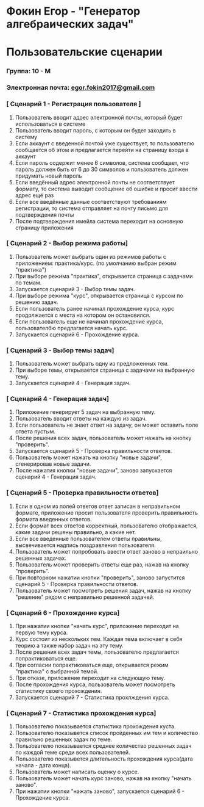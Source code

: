 # Фокин Егор - "Генератор алгебраических задач"
# Пользовательские сценарии

### Группа: 10 - М
### Электронная почта: egor.fokin2017@gmail.com

### [ Сценарий 1 - Регистрация пользователя ]

1. Пользователь вводит адрес электронной почты, который будет использоваться в системе
2. Пользователь вводит пароль, с которым он будет заходить в систему
3. Если аккаунт с введенной почтой уже существует, то пользователю сообщается об этом и предлагается перейти на страницу входа в аккаунт
4. Если пароль содержит менее 6 символов, система сообщает, что пароль должен быть от 6 до 30 символов и пользователь должен придумать новый пароль
5. Если введённый адрес электронной почты не соответствует формату, то система выводит сообщение об ошибке и просит ввести адрес ещё раз
6. Если все введённые данные соответствуют требованиям регистрации, то система отправляет на почту письмо для подтверждения почты
7. После подтверждения имейла система переходит на основную страницу приложения

### [ Сценарий 2 - Выбор режима работы]

1. Пользователь может выбрать один из режимов работы с приложением: практика/курс. (по умолчанию выбран режим "практика")
2. При выборе режима "практика", открывается страница с задачами по темам.
3. Запускается сценарий 3 - Выбор темы задач.
4. При выборе режима "курс", открывается страница с курсом по решению задач.
5. Если пользователь ранее начинал прохождение курса, курс продолжается с места на котором он остановился.
6. Если пользователь еще не начинал прохождение курса, пользователбю предлагается начать курс.
7. Запускается сценарий 6 - Прохождение курса.

### [ Сценарий 3 - Выбор темы задач]

1. Пользователь может выбрать одну из предложенных тем.
2. При выборе темы, открывается страница с задачами на выбранную тему.
3. Запускается сценарий 4 - Генерация задач.


### [ Сценарий 4 - Генерация задач]

1. Приложение генерирует 5 задач на выбранную тему.
2. Пользователь вводит ответы на каждую из задач.
3. Если пользователь не знает ответ на задачу, он может оставить поле ответа пустым.
4. После решения всех задач, пользователь может нажать на кнопку "проверить".
5. Запускается сценарий 5 - Проверка правильности ответов.
6. Пользователь может нажать на кнопку "новые задачи", сгенерировав новые задачи.
7. После нажатия кнопки "новые задачи", заново запускается сценарий 4 - Генерация задач.

### [ Сценарий 5 - Проверка правильности ответов]

1. Если в одном из полей ответов ответ записан в неправильном формате, приложение просит пользователя проверить правильность формата введенных ответов.
2. Если формат всех ответов корректный, пользователю отображается, какие задачи решены правильно, а какие нет.
3. Если все введенные пользователем ответы правильны, высвечивается надпись поздравления пользователя.
4. Пользователь может попробовать ввести ответ заново в непраильно решенных задачах.
5. Пользователь может проверить ответы еще раз, нажав на кнопку "проверить".
6. При повторном нажатии кнопки "проверить", заново запустится сценарий 5 - Проверка правильности ответов.
7. Пользователь может посмотреть решения задач, нажав на кнопку "решение" рядом с неправильно решенной задачей.


### [ Сценарий 6 - Прохождение курса]

1. При нажатии кнопки "начать курс", приложение переходит на первую тему курса. 
2. Курс состоит из нескольких тем. Каждая тема включает в себя теорию а также набор задач на эту тему.
3. После решения всех задач темы, пользователю предлагается попрактиковаться еще.
4. При согласии попрактиковаться еще, открывается режим "практика" с выбранной темой.
5. При отказе, приложение переходит на следующую тему.
6. После прохождения курса, пользователь может посмотреть статистику своего прохождения.
7. Запускается сценарий 7 - Статистика прохлждения курса.

### [ Сценарий 7 - Статистика прохождения курса]

1. Пользователю показывается статистика прохождения куста.
2. Пользователю показывется список пройденных им тем и количество правильно решенных задач по теме.
3. Пользователю показывается среднее количество решенных задач по каждой теме среди всех пользователей.
4. Пользователю показывется длительность прохождения курса(дата начала - дата конца).
5. Пользователь может написать оценку о курсе.
6. Пользователь может начать курс заново, нажав на кнопку "начать заново".
7. При нажатии кнопки "нажать заново", запускается сценарий 6 - Прохождение курса.
